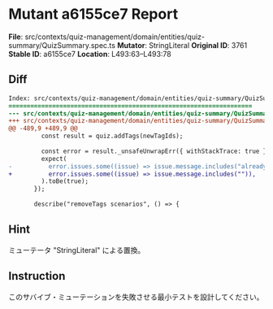 # Mutant a6155ce7 Report

**File**: src/contexts/quiz-management/domain/entities/quiz-summary/QuizSummary.spec.ts
**Mutator**: StringLiteral
**Original ID**: 3761
**Stable ID**: a6155ce7
**Location**: L493:63–L493:78

## Diff

```diff
Index: src/contexts/quiz-management/domain/entities/quiz-summary/QuizSummary.spec.ts
===================================================================
--- src/contexts/quiz-management/domain/entities/quiz-summary/QuizSummary.spec.ts	original
+++ src/contexts/quiz-management/domain/entities/quiz-summary/QuizSummary.spec.ts	mutated #3761
@@ -489,9 +489,9 @@
         const result = quiz.addTags(newTagIds);
 
         const error = result._unsafeUnwrapErr({ withStackTrace: true });
         expect(
-          error.issues.some((issue) => issue.message.includes("already exist")),
+          error.issues.some((issue) => issue.message.includes("")),
         ).toBe(true);
       });
 
       describe("removeTags scenarios", () => {
```

## Hint

ミューテータ "StringLiteral" による置換。

## Instruction

このサバイブ・ミューテーションを失敗させる最小テストを設計してください。
